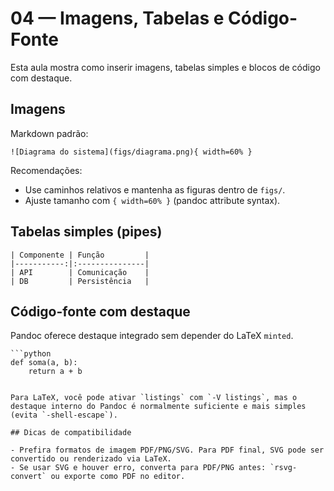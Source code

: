 # 04 — Imagens, Tabelas e Código-Fonte

Esta aula mostra como inserir imagens, tabelas simples e blocos de código com destaque.

## Imagens

Markdown padrão:

```
![Diagrama do sistema](figs/diagrama.png){ width=60% }
```

Recomendações:
- Use caminhos relativos e mantenha as figuras dentro de `figs/`.
- Ajuste tamanho com `{ width=60% }` (pandoc attribute syntax).

## Tabelas simples (pipes)

```
| Componente | Função         |
|-----------:|:---------------|
| API        | Comunicação    |
| DB         | Persistência   |
```

## Código-fonte com destaque

Pandoc oferece destaque integrado sem depender do LaTeX `minted`.

```
```python
def soma(a, b):
    return a + b
```
```

Para LaTeX, você pode ativar `listings` com `-V listings`, mas o destaque interno do Pandoc é normalmente suficiente e mais simples (evita `-shell-escape`).

## Dicas de compatibilidade

- Prefira formatos de imagem PDF/PNG/SVG. Para PDF final, SVG pode ser convertido ou renderizado via LaTeX.
- Se usar SVG e houver erro, converta para PDF/PNG antes: `rsvg-convert` ou exporte como PDF no editor.

